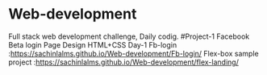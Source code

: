 # Web-development
Full stack web development challenge, Daily codig.
#Project-1
Facebook Beta login Page Design
HTML+CSS
Day-1
Fb-login :https://sachinlalms.github.io/Web-development/Fb-login/
Flex-box sample project :https://sachinlalms.github.io/Web-development/flex-landing/
